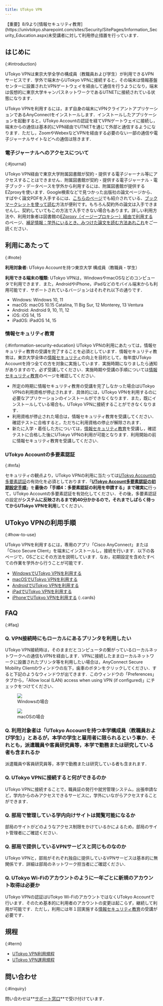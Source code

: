 ```yaml
---
title: UTokyo VPN
---
```


<div class="box--alert box--important">
  <a>【重要】8/9より[情報セキュリティ教育](https://univtokyo.sharepoint.com/sites/Security/SitePages/Information_Security_Education.aspx)未受講者に対して利用停止措置を行っています．</a>
</div>

## はじめに
{:#introduction}



UTokyo VPNは東京大学全学の構成員（教職員および学生）が利用できるVPNサービスです．学外で端末からUTokyo VPNに接続すると，その端末は情報基盤センターに設置されたVPNゲートウェイを経由して通信を行うようになり，端末は仮想的に東京大学キャンパスネットワークであるUTNETに接続されている状態になります．

UTokyo VPNを利用するには，まず自身の端末にVPNクライアントアプリケーションであるAnyConnectをインストールします．インストールしたアプリケーションを起動すると，UTokyo Accountの認証を経てVPNゲートウェイに接続し，端末からの通信は基本的にVPN経由でUTNETを通じて外部と通信するようになります．ただし，ZoomやWebexなどVPNを経由する必要のない一部の通信や電子ジャーナルサイトなどへの通信は除きます．

### 電子ジャーナルへのアクセスについて
{:#journal}

UTokyo VPN経由で東京大学附属図書館が契約・提供する電子ジャーナル等にアクセスすることはできません．附属図書館が契約・提供する電子ジャーナル・電子ブック・データベースを学外から利用するには、附属図書館が提供するEZproxyを使います．Google検索などで見つかった出版社の論文ページから、すばやく論文PDFを入手するには、[こちらのページ](https://note.com/k_yamamoto/n/n0ee13fe38f24)でも紹介されている、[ブックマークレットを使って読む](https://www.lib.u-tokyo.ac.jp/ja/library/literacy/user-guide/campus/offcampus/ezproxy/others#marklet)方法が便利です。もちろん契約外の論文は入手できませんし、契約していてもこの方法で入手できない場合もあります。詳しい利用方法や、利用対象者は図書館の[EZproxy（イージープロキシー）経由で利用する](https://www.lib.u-tokyo.ac.jp/ja/library/literacy/user-guide/campus/offcampus/ezproxy) のページ、[補足情報：学外にいるとき、みつけた論文を読む方法あれこれ](https://www.lib.u-tokyo.ac.jp/ja/library/literacy/user-guide/campus/offcampus/ezproxy/others)をご一読ください．


## 利用にあたって
{:#note}

**利用対象者:** UTokyo Accountを持つ東京大学 構成員（教職員・学生）

**利用できる端末の種類:** UTokyo VPNは，WindowsやmacOSなどのコンピュータで利用できます．また，AndroidやiPhone，iPadなどのモバイル端末からも利用可能です．サポートされているバージョンはそれぞれ以下の通りです．

- Windows: Windows 10, 11
- macOS: macOS 10.15 Catalina, 11 Big Sur, 12 Monterey, 13 Ventura
- Android: Android 9, 10, 11, 12
- iOS: iOS 14, 15
- iPadOS: iPadOS 14, 15

### 情報セキュリティ教育
{:#information-security-education}
UTokyo VPNの利用にあたっては，情報セキュリティ教育の受講を完了することを必須としています．情報セキュリティ教育は，東京大学全体の[情報セキュリティ](https://univtokyo.sharepoint.com/sites/Security)の向上を目的として，毎年度UTokyo Accountを持つ全ての方を対象に実施しています．実施時期になりましたら通知がありますので，必ず受講してください．実施時期や受講の手順については[情報セキュリティ教育](https://univtokyo.sharepoint.com/sites/Security/SitePages/Information_Security_Education.aspx)のページを確認してください．

- 所定の時期に情報セキュリティ教育の受講を完了しなかった場合はUTokyo VPNの利用資格が停止されます．具体的には，UTokyo VPNを利用するのに必要なアプリケーションのインストールができなくなります．また，既にインストールしている場合も，UTokyo VPNに接続することができなくなります．
- 利用資格が停止された場合は，情報セキュリティ教育を受講してください．確認テストに合格すると，ただちに利用資格の停止が解除されます．
- 新たに入学・着任した方については，[情報セキュリティ教育](https://univtokyo.sharepoint.com/sites/Security/SitePages/Information_Security_Education.aspx)を受講し，確認テストに合格した後にUTokyo VPNの利用が可能となります．利用開始の前に情報セキュリティ教育を受講してください．

### UTokyo Accountの多要素認証
{:#mfa}

セキュリティの観点より，UTokyo VPNの利用に当たっては[UTokyo Accountの多要素認証](/utokyo_account/mfa/)の有効化を必須としております．「**[UTokyo Account多要素認証の初期設定手順](/utokyo_account/mfa/initial)**」を**最後の「手順4：多要素認証の利用を申請する」まで確実に**行って，UTokyo Accountの多要素認証を有効化してください．その後，多要素認証の設定が**システムに反映されるまで約40分かかるので，それまでしばらく待ってからUTokyo VPNを利用**してください．

## UTokyo VPNの利用手順
{:#how-to-use}

UTokyo VPNを利用するには，専用のアプリ「Cisco AnyConnect」または「Cisco Secure Client」を端末にインストールし，接続を行います．以下の各ページで，OSごとにその方法を説明しています．なお，初期設定を含めたすべての作業を学外から行うことが可能です．

* [WindowsでUTokyo VPNを利用する](windows)
* [macOSでUTokyo VPNを利用する](macos)
* [AndroidでUTokyo VPNを利用する](android)
* [iPadでUTokyo VPNを利用する](ipad)
* [iPhoneでUTokyo VPNを利用する](iphone)
{:.cards}

## FAQ
{:#faq}

### Q. VPN接続時にもローカルにあるプリンタを利用したい

UTokyo VPN接続時は，そのままだとコンピュータの繋がっているローカルネットワークへの通信もVPNを経由します．VPNに接続したままローカルネットワークに設置されたプリンタ等を利用したい場合は，AnyConnect Secure Mobility Clientのウィンドウの左下，歯車のボタンをクリックしてください．すると下記のようなウィンドウが出てきます．このウィンドウの「Preferences」タブから，「Allow local (LAN) access when using VPN (if configured)」にチェックをつけてください．

<div class="gallery">
  <figure class="center">
    <img src="img/win08-anyconnect-win-pref.png" class="border">
    <figcaption>Windowsの場合</figcaption>
  </figure>
  <figure class="center">
    <img src="img/mac09-anyconnect-mac-pref.png" class="border">
    <figcaption>macOSの場合</figcaption>
  </figure>
</div>

### Q. 利用対象者は「UTokyo Accountを持つ本学構成員（教職員および学生）」とあるが，本学の学生と雇用者に限られるという事か．それとも，派遣職員や客員研究員等，本学で勤務または研究している者も含まれるか

派遣職員や客員研究員等，本学で勤務または研究している者も含まれます．

### Q. UTokyo VPNに接続すると何ができるのか

UTokyo VPNに接続することで，職員証の発行や就労管理システム，出張申請など，学内からのみアクセスできるサービスに，学外にいながらアクセスすることができます．

### Q. 部局で管理している学内向けサイトは閲覧可能になるか

部局のサイトがどのようなアクセス制限をかけているかによるため，部局のサイト管理者にご確認ください．

### Q. 部局で提供しているVPNサービスと同じものなのか

UTokyo VPNと，部局がそれぞれ独自に提供しているVPNサービスは基本的に無関係です．詳細は部局のネットワーク担当者にご確認ください．

### Q. UTokyo Wi-Fiのアカウントのように一年ごとに新規のアカウント取得は必要か

UTokyo VPNの認証はUTokyo Wi-FiのアカウントではなくUTokyo Accountで行います．そのため基本的に利用者のアカウントの変更は起こらず，継続して利用が可能です．ただし，利用には年１回実施する[情報セキュリティ教育](https://univtokyo.sharepoint.com/sites/Security/SitePages/Information_Security_Education.aspx)の受講が必要です．

## 規程
{:#term}

- [UTokyo VPN利用規程](terms/UTokyoVPN-User-Term.pdf)
- [UTokyo VPN運用規程](terms/UTokyoVPN-Operation-Term.pdf)


## 問い合わせ
{:#inquiry}

問い合わせは**[サポート窓口](/support/)**で受け付けています．

